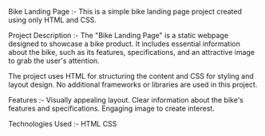 Bike Landing Page :-
This is a simple bike landing page project created using only HTML and CSS.

Project Description :-
The "Bike Landing Page" is a static webpage designed to showcase a bike product. It includes essential information about the bike, such as its features, specifications, and an attractive image to grab the user's attention.

The project uses HTML for structuring the content and CSS for styling and layout design. No additional frameworks or libraries are used in this project.

Features :-
Visually appealing layout.
Clear information about the bike's features and specifications.
Engaging image to create interest.

Technologies Used :-
HTML
CSS